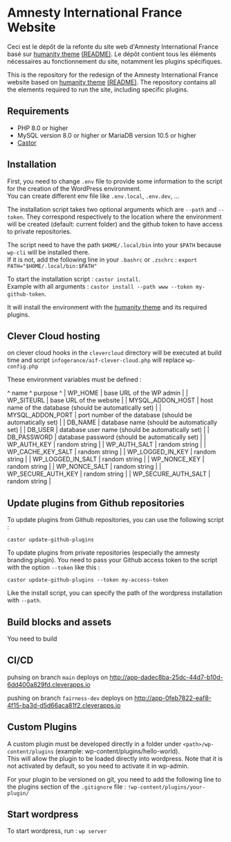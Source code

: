 # Amnesty International France Website

Ceci est le dépôt de la refonte du site web d'Amnesty International France basé sur [humanity theme](https://github.com/amnestywebsite/humanity-theme) [(README)](./README_humanity.md). Le dépôt contient tous les éléments nécessaires au fonctionnement du site, notamment les plugins spécifiques.

This is the repository for the redesign of the Amnesty International France website based on [humanity theme](https://github.com/amnestywebsite/humanity-theme) [(README)](./README_humanity.md). The repository contains all the elements required to run the site, including specific plugins.

## Requirements

- PHP 8.0 or higher
- MySQL version 8.0 or higher or MariaDB version 10.5 or higher
- [Castor](https://github.com/jolicode/castor)

## Installation

First, you need to change `.env` file to provide some information to the script for the creation of the WordPress environment.  
You can create different env file like `.env.local`, `.env.dev`, ...

The installation script takes two optional arguments which are `--path` and `--token`. They correspond respectively to the location where the environment will be created (default: current folder) and the github token to have access to private repositories.

The script need to have the path `$HOME/.local/bin` into your `$PATH` because `wp-cli` will be installed there.  
If it is not, add the following line in your `.bashrc` or `.zschrc` : `export PATH="$HOME/.local/bin:$PATH"` 

To start the installation script : `castor install`.  
Example with all arguments : `castor install --path www --token my-github-token`.

It will install the environment with the [humanity theme](https://github.com/amnestywebsite/humanity-theme) and its required plugins.

## Clever Cloud hosting

on clever cloud hooks in the `clevercloud` directory will be executed at build time and script `infogerance/aif-clever-cloud.php` will replace `wp-config.php`

These environment variables must be defined :

^ name             ^ purpose ^
| WP_HOME          | base URL of the WP admin |
| WP_SITEURL       | base URL of the website |
| MYSQL_ADDON_HOST | host name of the database (should be automatically set) |
| MYSQL_ADDON_PORT | port number of the database (should be automatically set) |
| DB_NAME             | database name (should be automatically set) |
| DB_USER             | database user name (should be automatically set) |
| DB_PASSWORD         | database password (should be automatically set) |
| WP_AUTH_KEY         | random string |
| WP_AUTH_SALT        | random string |
| WP_CACHE_KEY_SALT   | random string |
| WP_LOGGED_IN_KEY    | random string |
| WP_LOGGED_IN_SALT   | random string |
| WP_NONCE_KEY        | random string |
| WP_NONCE_SALT       | random string |
| WP_SECURE_AUTH_KEY  | random string |
| WP_SECURE_AUTH_SALT | random string |

## Update plugins from Github repositories

To update plugins from Github repositories, you can use the following script :

`castor update-github-plugins`

To update plugins from private repositories (especially the amnesty branding plugin). You need to pass your Github access token to the script with the option `--token` like this :

`castor update-github-plugins --token my-access-token`

Like the install script, you can specify the path of the wordpress installation with `--path`.

## Build blocks and assets

You need to build 

## CI/CD

puhsing on branch `main` deploys on http://app-dadec8ba-25dc-44d7-b10d-6dd400a829fd.cleverapps.io 

pushing on branch `fairness-dev` deploys on http://app-0feb7822-eaf8-4f15-ba3d-d5d66aca81f2.cleverapps.io

## Custom Plugins

A custom plugin must be developed directly in a folder under `<path>/wp-content/plugins` (example: wp-content/plugins/hello-world).  
This will allow the plugin to be loaded directly into wordpress. Note that it is not activated by default, so you need to activate it in wp-admin.

For your plugin to be versioned on git, you need to add the following line to the plugins section of the `.gitignore` file : `!wp-content/plugins/your-plugin/`

## Start wordpress

To start wordpress, run : `wp server`
